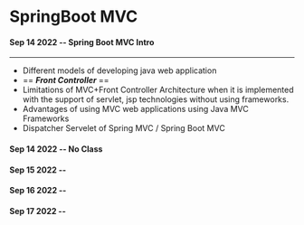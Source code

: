 # SpringBoot MVC

#### Sep 14 2022 -- Spring Boot MVC Intro
---

* Different models of developing java web application
*  == <em> **Front Controller** </em> ==
* Limitations of MVC+Front Controller Architecture when it is implemented with the support of servlet, jsp technologies without using
frameworks.
* Advantages of using MVC web applications using Java MVC Frameworks
* Dispatcher Servelet of Spring MVC / Spring Boot MVC

#### Sep 14 2022 -- No Class

#### Sep 15 2022 -- 

#### Sep 16 2022 -- 

#### Sep 17 2022 -- 



